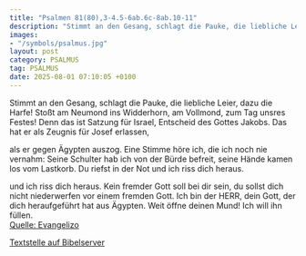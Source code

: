```yaml
---
title: "Psalmen 81(80),3-4.5-6ab.6c-8ab.10-11"
description: "Stimmt an den Gesang, schlagt die Pauke, die liebliche Leier, dazu die Harfe! Stoßt am Neumond ins Widderhorn, am Vollmond, zum Tag unsres Festes! Denn das ist Satzung für Israel, Entscheid des Gottes Jakobs. Das hat er als Zeugnis für Josef erlassen,  als er gegen Ägypten auszog...."
images:
- "/symbols/psalmus.jpg"
layout: post
category: PSALMUS
tag: PSALMUS
date: 2025-08-01 07:10:05 +0100
---
```

Stimmt an den Gesang, schlagt die Pauke, die liebliche Leier, dazu die Harfe!
Stoßt am Neumond ins Widderhorn, am Vollmond, zum Tag unsres Festes!
Denn das ist Satzung für Israel, Entscheid des Gottes Jakobs.
Das hat er als Zeugnis für Josef erlassen,

als er gegen Ägypten auszog.<!--more-->
Eine Stimme höre ich, die ich noch nie vernahm:
Seine Schulter hab ich von der Bürde befreit, seine Hände kamen los vom Lastkorb.
Du riefst in der Not und ich riss dich heraus.

und ich riss dich heraus.
Kein fremder Gott soll bei dir sein, du sollst dich nicht niederwerfen vor einem fremden Gott.
Ich bin der HERR, dein Gott, der dich heraufgeführt hat aus Ägypten. Weit öffne deinen Mund! Ich will ihn füllen.<br>
[Quelle: Evangelizo](https://evangeliumtagfuertag.org/DE/gospel)

[Textstelle auf Bibelserver](https://www.bibleserver.com/EU/ps81(80),3-4.5-6ab.6c-8ab.10-11)
